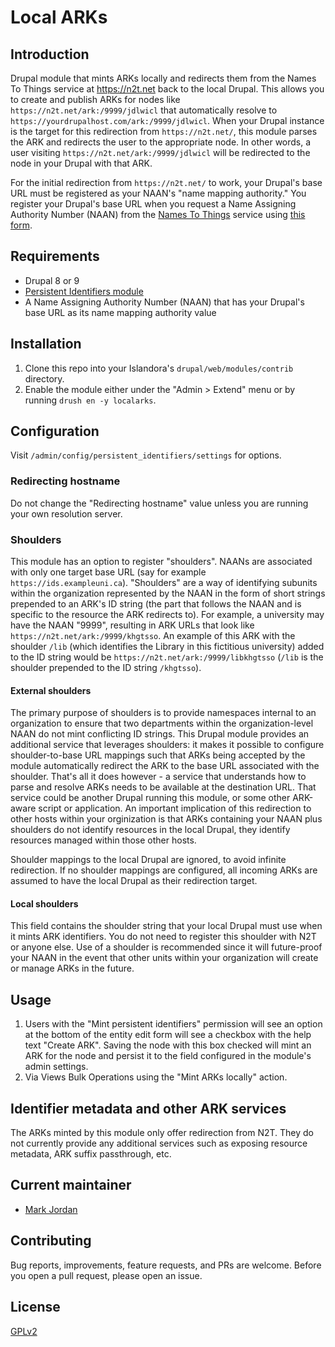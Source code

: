 # Local ARKs

## Introduction

Drupal module that mints ARKs locally and redirects them from the Names To Things service at https://n2t.net back to the local Drupal. This allows you to create and publish ARKs for nodes like `https://n2t.net/ark:/9999/jdlwicl` that automatically resolve to `https://yourdrupalhost.com/ark:/9999/jdlwicl`. When your Drupal instance is the target for this redirection from `https://n2t.net/`, this module parses the ARK and redirects the user to the appropriate node. In other words, a user visiting `https://n2t.net/ark:/9999/jdlwicl` will be redirected to the node in your Drupal with that ARK.

For the initial redirection from `https://n2t.net/` to work, your Drupal's base URL must be registered as your NAAN's "name mapping authority." You register your Drupal's base URL when you request a Name Assigning Authority Number (NAAN) from the [Names To Things](http://n2t.net) service using [this form](https://goo.gl/forms/bmckLSPpbzpZ5dix1).

## Requirements

* Drupal 8 or 9
* [Persistent Identifiers module](https://github.com/mjordan/persistent_identifiers)
* A Name Assigning Authority Number (NAAN) that has your Drupal's base URL as its name mapping authority value

## Installation

1. Clone this repo into your Islandora's `drupal/web/modules/contrib` directory.
1. Enable the module either under the "Admin > Extend" menu or by running `drush en -y localarks`.

## Configuration

Visit `/admin/config/persistent_identifiers/settings` for options.

### Redirecting hostname

Do not change the "Redirecting hostname" value unless you are running your own resolution server.

### Shoulders

This module has an option to register "shoulders". NAANs are associated with only one target base URL (say for example `https://ids.exampleuni.ca`). "Shoulders" are a way of identifying subunits within the organization represented by the NAAN in the form of short strings prepended to an ARK's ID string (the part that follows the NAAN and is specific to the resource the ARK redirects to). For example, a university may have the NAAN "9999", resulting in ARK URLs that look like `https://n2t.net/ark:/9999/khgtsso`. An example of this ARK with the shoulder `/lib` (which identifies the Library in this fictitious university) added to the ID string would be `https://n2t.net/ark:/9999/libkhgtsso` (`/lib` is the shoulder prepended to the ID string `/khgtsso`).

#### External shoulders

The primary purpose of shoulders is to provide namespaces internal to an organization to ensure that two departments within the organization-level NAAN do not mint conflicting ID strings. This Drupal module provides an additional service that leverages shoulders: it makes it possible to configure shoulder-to-base URL mappings such that ARKs being accepted by the module automatically redirect the ARK to the base URL associated with the shoulder. That's all it does however - a service that understands how to parse and resolve ARKs needs to be available at the destination URL. That service could be another Drupal running this module, or some other ARK-aware script or application. An important implication of this redirection to other hosts within your orginization is that ARKs containing your NAAN plus shoulders do not identify resources in the local Drupal, they identify resources managed within those other hosts.

Shoulder mappings to the local Drupal are ignored, to avoid infinite redirection. If no shoulder mappings are configured, all incoming ARKs are assumed to have the local Drupal as their redirection target.

#### Local shoulders

This field contains the shoulder string that your local Drupal must use when it mints ARK identifiers. You do not need to register this shoulder with N2T or anyone else. Use of a shoulder is recommended since it will future-proof your NAAN in the event that other units within your organization will create or manage ARKs in the future. 

## Usage

1. Users with the "Mint persistent identifiers" permission will see an option at the bottom of the entity edit form will see a checkbox with the help text "Create ARK". Saving the node with this box checked will mint an ARK for the node and persist it to the field configured in the module's admin settings.
1. Via Views Bulk Operations using the "Mint ARKs locally" action.

## Identifier metadata and other ARK services

The ARKs minted by this module only offer redirection from N2T. They do not currently provide any additional services such as exposing resource metadata, ARK suffix passthrough, etc.

## Current maintainer

* [Mark Jordan](https://github.com/mjordan)

## Contributing

Bug reports, improvements, feature requests, and PRs are welcome. Before you open a pull request, please open an issue.

## License

[GPLv2](http://www.gnu.org/licenses/gpl-2.0.txt)
